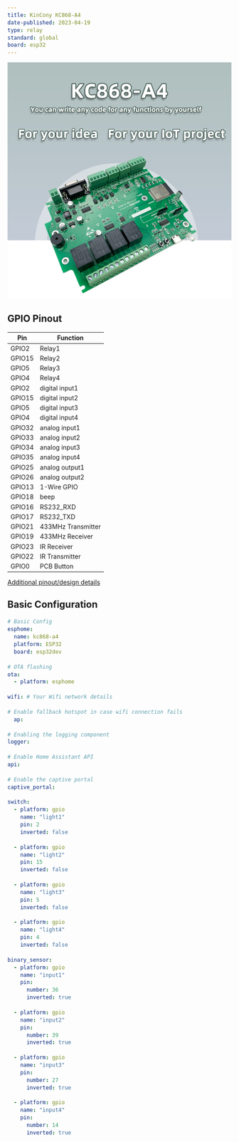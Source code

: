 ```yaml
---
title: KinCony KC868-A4
date-published: 2023-04-19
type: relay
standard: global
board: esp32
---
```


![Product](KC868-A4_01.jpg "Product Image")

## GPIO Pinout

| Pin    | Function            |
| ------ | ------------------  |
| GPIO2  | Relay1              |
| GPIO15 | Relay2              |
| GPIO5  | Relay3              |
| GPIO4  | Relay4              |
| GPIO2  | digital input1      |
| GPIO15 | digital input2      |
| GPIO5  | digital input3      |
| GPIO4  | digital input4      |
| GPIO32 | analog  input1      |
| GPIO33 | analog  input2      |
| GPIO34 | analog  input3      |
| GPIO35 | analog  input4      |
| GPIO25 | analog  output1     |
| GPIO26 | analog  output2     |
| GPIO13 | 1-Wire GPIO         |
| GPIO18 | beep                |
| GPIO16 | RS232_RXD           |
| GPIO17 | RS232_TXD           |
| GPIO21 | 433MHz Transmitter  |
| GPIO19 | 433MHz Receiver     |
| GPIO23 | IR Receiver         |
| GPIO22 | IR Transmitter      |
| GPIO0  | PCB Button          |

[Additional pinout/design details](https://www.kincony.com/arduino-esp32-4-channel-relay-module.html)

## Basic Configuration

```yaml
# Basic Config
esphome:
  name: kc868-a4
  platform: ESP32
  board: esp32dev
  
# OTA flashing
ota:
  - platform: esphome

wifi: # Your Wifi network details
  
# Enable fallback hotspot in case wifi connection fails  
  ap:

# Enabling the logging component
logger:

# Enable Home Assistant API
api:

# Enable the captive portal
captive_portal:

switch:
  - platform: gpio
    name: "light1"
    pin: 2
    inverted: false

  - platform: gpio
    name: "light2"
    pin: 15
    inverted: false

  - platform: gpio
    name: "light3"
    pin: 5
    inverted: false

  - platform: gpio
    name: "light4"
    pin: 4
    inverted: false

binary_sensor:
  - platform: gpio
    name: "input1"
    pin:
      number: 36
      inverted: true

  - platform: gpio
    name: "input2"
    pin:
      number: 39
      inverted: true

  - platform: gpio
    name: "input3"
    pin:
      number: 27
      inverted: true

  - platform: gpio
    name: "input4"
    pin:
      number: 14
      inverted: true
```
